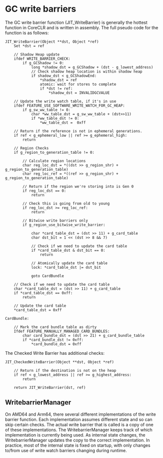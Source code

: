 # GC write barriers

The GC write barrier function (JIT_WriteBarrier) is generally the hottest function in CoreCLR and is written in assembly. The full pseudo code for the function is as follows:


````
JIT_WriteBarrier(Object **dst, Object *ref)
    Set *dst = ref

    // Shadow Heap update
    ifdef WRITE_BARRIER_CHECK:
        if g_GCShadow != 0:
            long *shadow_dst = g_GCShadow + (dst - g_lowest_address)
            // Check shadow heap location is within shadow heap
            if shadow_dst < g_GCShadowEnd:
                *shadow_dst = ref
                atomic: wait for stores to complete
                if *dst != ref:
                    *shadow_dst = INVALIDGCVALUE

    // Update the write watch table, if it's in use
    ifdef FEATURE_USE_SOFTWARE_WRITE_WATCH_FOR_GC_HEAP:
        if g_sw_ww_table != 0:
            char *ww_table_dst = g_sw_ww_table + (dst>>11)
            if *ww_table_dst != 0:
                *ww_table_dst =  0xff

    // Return if the reference is not in ephemeral generations.
    if ref < g_ephemeral_low || ref >= g_ephemeral_high:
        return

    // Region Checks
    if g_region_to_generation_table != 0:

        // Calculate region locations
        char reg_loc_dst = *((dst >> g_region_shr) + g_region_to_generation_table)
        char reg_loc_ref = *((ref >> g_region_shr) + g_region_to_generation_table)

        // Return if the region we're storing into is Gen 0
        if reg_loc_dst == 0:
            return

        // Check this is going from old to young
        if reg_loc_dst >= reg_loc_ref:
            return

        // Bitwise write barriers only
        if g_region_use_bitwise_write_barrier:

            char *card_table_dst = (dst >> 11) + g_card_table
            char dst_bit = 1 << (dst >> 8 && 7)

            // Check if we need to update the card table
            if *card_table_dst & dst_bit == 0:
                return
            
            // Atomically update the card table
            lock: *card_table_dst |= dst_bit

            goto CardBundle

    // Check if we need to update the card table
    char *card_table_dst = (dst >> 11) + g_card_table
    if *card_table_dst == 0xff:
        return

    // Update the card table
    *card_table_dst = 0xff

CardBundle:

    // Mark the card bundle table as dirty
    Ifdef FEATURE_MANUALLY_MANAGED_CARD_BUNDLES:
        char card_bundle_dst = (dst >> 21) + g_card_bundle_table
        if *card_bundle_dst != 0xff:
            *card_bundle_dst = 0xff

````

The Checked Write Barrier has additional checks:

````
JIT_CheckedWriteBarrier(Object **dst, Object *ref)

    // Return if the destination is not on the heap
    if ref < g_lowest_address || ref >= g_highest_address:
        return

    return JIT_WriteBarrier(dst, ref)
````



## WritebarrierManager

On AMD64 and Arm64, there several different implementations of the write barrier function. Each implementation assumes different state and so can skip certain checks. The actual write barrier that is called is a copy of one of these implementations. The WritebarrierManager keeps track of which implementation is currently being used. As internal state changes, the WritebarrierManager updates the copy to the correct implementation. In practice, most of the internal state is fixed on startup, with only changes to/from use of write watch barriers changing during runtime.
